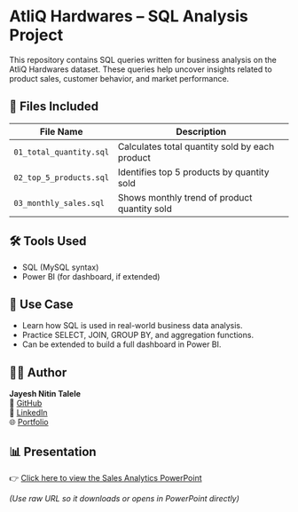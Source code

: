 # AtliQ Hardwares – SQL Analysis Project

This repository contains SQL queries written for business analysis on the AtliQ Hardwares dataset. These queries help uncover insights related to product sales, customer behavior, and market performance.

## 📂 Files Included

| File Name                | Description                                 |
|--------------------------|---------------------------------------------|
| `01_total_quantity.sql`  | Calculates total quantity sold by each product |
| `02_top_5_products.sql`  | Identifies top 5 products by quantity sold     |
| `03_monthly_sales.sql`   | Shows monthly trend of product quantity sold  |

## 🛠 Tools Used
- SQL (MySQL syntax)
- Power BI (for dashboard, if extended)

## 📌 Use Case
- Learn how SQL is used in real-world business data analysis.
- Practice SELECT, JOIN, GROUP BY, and aggregation functions.
- Can be extended to build a full dashboard in Power BI.

## 👨‍💻 Author

**Jayesh Nitin Talele**  
📌 [GitHub](https://github.com/Jayesh7558)  
📎 [LinkedIn](https://www.linkedin.com/in/jayesh-talele-8430b7209)  
🌐 [Portfolio](https://codebasics.io/portfolio/Jayesh-Nitin-Talele)
## 📊 Presentation

👉 [Click here to view the Sales Analytics PowerPoint](https://github.com/Jayesh7558/Sales-Analytics-SQL/raw/main/Sales_Analytics_SQL_PPT.pptx)

*(Use raw URL so it downloads or opens in PowerPoint directly)*

